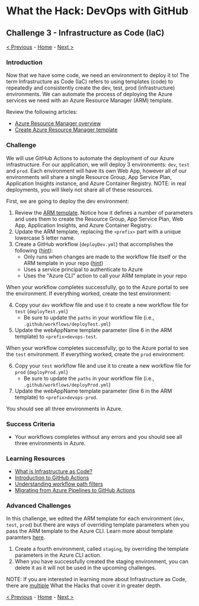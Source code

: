 # What the Hack: DevOps with GitHub 

## Challenge 3 - Infrastructure as Code (IaC)
[< Previous](challenge02.md) - [Home](../readme.md) - [Next >](challenge04.md)

### Introduction

Now that we have some code, we need an environment to deploy it to! The term Infrastructure as Code (IaC) refers to using templates (code) to repeatedly and consistently create the dev, test, prod (infrastructure) environments. We can automate the process of deploying the Azure services we need with an Azure Resource Manager (ARM) template. 

Review the following articles:

- [Azure Resource Manager overview](https://docs.microsoft.com/en-us/azure/azure-resource-manager/resource-group-overview)
- [Create Azure Resource Manager template](https://docs.microsoft.com/en-us/azure/azure-resource-manager/how-to-create-template)


### Challenge

We will use GitHub Actions to automate the deployment of our Azure infrastructure. For our application, we will deploy 3 environments: `dev`, `test` and `prod`. Each environment will have its own Web App, however all of our environments will share a single Resource Group, App Service Plan, Application Insights instance, and Azure Container Registry. NOTE: in real deployments, you will likely not share all of these resources.

First, we are going to deploy the dev environment:

1. Review the [ARM template](./Code/ARM-Templates/container-webapp-template.json). Notice how it defines a number of parameters and uses them to create the Resource Group, App Service Plan, Web App, Application Insights, and Azure Container Registry.
2. Update the ARM template, replacing the `<prefix>` part with a unique lowercase 5 letter name.
3. Create a GitHub workflow (`deployDev.yml`) that accomplishes the following ([hint](https://docs.microsoft.com/en-us/azure/azure-resource-manager/templates/deploy-github-actions)):
    - Only runs when changes are made to the workflow file itself or the ARM template in your repo ([hint](https://docs.microsoft.com/en-us/azure/azure-resource-manager/templates/deploy-github-actions#create-workflow))
    - Uses a service principal to authenticate to Azure
    - Uses the "Azure CLI" action to call your ARM template in your repo

When your workflow completes successfully, go to the Azure portal to see the environment. If everything worked, create the test environment:

4. Copy your `dev` workflow file and use it to create a new workflow file for `test` (`deployTest.yml`)
    - Be sure to update the `paths` in your workflow file (i.e., `.github/workflows/deployTest.yml`)
5. Update the webAppName template parameter (line 6 in the ARM template) to `<prefix>devops-test`.

When your workflow completes successfully, go to the Azure portal to see the `test` environment. If everything worked, create the `prod` environment:

6. Copy your `test` workflow file and use it to create a new workflow file for `prod` (`deployProd.yml`)
    - Be sure to update the `paths` in your workflow file (i.e., `.github/workflows/deployProd.yml`)
7. Update the webAppName template parameter (line 6 in the ARM template) to `<prefix>devops-prod`.

You should see all three environments in Azure.

### Success Criteria

- Your workflows completes without any errors and you should see all three environments in Azure. 

### Learning Resources

- [What is Infrastructure as Code?](https://docs.microsoft.com/en-us/azure/devops/learn/what-is-infrastructure-as-code)
- [Introduction to GitHub Actions](https://docs.github.com/en/free-pro-team@latest/actions/learn-github-actions/introduction-to-github-actions)
- [Understanding workflow path filters](https://docs.github.com/en/free-pro-team@latest/actions/reference/workflow-syntax-for-github-actions#onpushpull_requestpaths)
- [Migrating from Azure Pipelines to GitHub Actions](https://docs.github.com/en/free-pro-team@latest/actions/reference/workflow-syntax-for-github-actions#onpushpull_requestpaths)

### Advanced Challenges

In this challenge, we edited the ARM template for each environment (`dev`, `test`, `prod`) but there are ways of overriding template parameters when you pass the ARM template to the Azure CLI. Learn more about template paramters [here](https://docs.microsoft.com/en-us/azure/azure-resource-manager/templates/deploy-cli#parameters).

1. Create a fourth environment, called `staging`, by overriding the template parameters in the Azure CLI action.
2. When you have successfully created the staging environment, you can delete it as it will not be used in the upcoming challenges. 

NOTE: If you are interested in learning more about Infrastructure as Code, there are [multiple](https://github.com/microsoft/WhatTheHack) What the Hacks that cover it in greater depth.

[< Previous](challenge02.md) - [Home](../readme.md) - [Next >](challenge04.md)